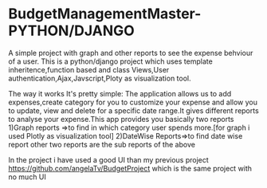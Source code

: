 # BudgetManagementMaster-PYTHON/DJANGO
A simple project with graph and other reports to see the expense behviour of a user.
This is a python/django project which uses template inheritence,function based and class Views,User authentication,Ajax,Javscript,Ploty 
as visualization tool.

The way it works
It's pretty simple: The application allows us to add expenses,create category for you to customize your expense and allow you to update,
view and delete for a specific date range.It gives different reports to analyse your expense.This app provides you basically two reports
1)Graph reports =>to find in which category user spends more.[for graph i used Plotly as visualization tool]
2)DateWise Reports=>to find date wise report
other two reports are the sub reports of the above

In the project i have used a good UI than my previous project https://github.com/angelaTv/BudgetProject which is the same project with no 
much UI

